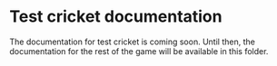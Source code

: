 # Test cricket documentation

The documentation for test cricket is coming soon. Until then, the documentation for the rest of the game will be available in this folder.
